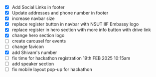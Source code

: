 - [x] Add Social Links in footer
- [x] Update addresses and phone number in footer
- [x] increase navbar size
- [x] replace register button in navbar with NSUT IIF Embassy logo
- [x] replace register in hero section with more info button with drive link
- [x] change hero section logo
- [ ] create carousel for events
- [ ] change favicon
- [x] add Shivam's number
- [ ] fix time for hackathon registration 19th FEB 2025 10:15am
- [ ] add speaker section
- [ ] fix mobile layout pop-up for hackathon

